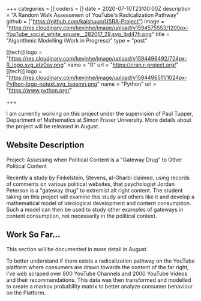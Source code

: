 +++
categories = []
coders = []
date = 2020-07-10T23:00:00Z
description = "A Random Walk Assessment of YouTube's Radicalization Pathway"
github = ["https://github.com/kaishuun/USRA-Project"]
image = "https://res.cloudinary.com/kevinhe/image/upload/v1594575553/1200px-YouTube_social_white_square__282017_29.svg_lbd47h.png"
title = "Algorithmic Modelling (Work in Progress)"
type = "post"

[[tech]]
logo = "https://res.cloudinary.com/kevinhe/image/upload/v1594496492/724px-R_logo.svg_atz0ov.png"
name = "R"
url = "https://cran.r-project.org/"
[[tech]]
logo = "https://res.cloudinary.com/kevinhe/image/upload/v1594496511/1024px-Python-logo-notext.svg_tsqemn.png"
name = "Python"
url = "https://www.python.org/"


+++

I am currently working on this project under the supervision of Paul Tupper, Department of Mathematics at Simon Fraser University. More details about the project will be released in August.

## Website Description

Project: Assessing when Political Content is a "Gateway Drug" to Other Political Content

Recently a study by Finkelstein, Stevens, al-Gharbi claimed, using records of comments on various political websites, that psychologist Jordan Peterson is a "gateway drug" to extremist alt right content. The student taking on this project will examine this study and others like it and develop a mathematical model of ideological development and content consumption. Such a model can then be used to study other examples of gateways in content consumption, not necessarily in the political context.


## Work So Far...
This section will be documented in more detail in August.

To better understand if there exists a radicalization pathway on the YouTube platform where consumers are drawn towards the content of the far right, I've web scraped over 800 YouTube Channels and 2000 YouTube Videos and their recommendations. This data was then transformed and modelled to create a markov probability matrix to better analyze consumer behaviour on the Platform.